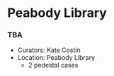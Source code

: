 # Peabody Library
### TBA

* Curators: Kate Costin
* Location: Peabody Library
  * 2 pedestal cases

